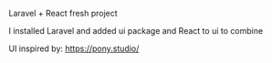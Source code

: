 Laravel + React fresh project

I installed Laravel and added ui package and React to ui to combine

UI inspired by: https://pony.studio/
